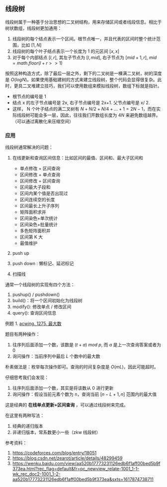 ## 线段树
线段树属于一种基于分治思想的二叉树结构，用来存储区间或者线段信息。相比于树状数组，线段树更加通用：

1. 线段树的每个结点表示一个区间。根节点唯一，并且代表的区间时整个统计范围，比如 $[1, N]$
2. 线段树的每个叶子结点表示一个长度为 1 的元区间 $[x, x]$
3. 对于每个内部结点 $[l, r]$, 其左子节点为 $[l, mid]$, 右子节点为 $[mid+1, r]$, $mid = math.floor(l+r >>1)$

按照这种构造方式，除了最后一层之外，剩下的二叉树是一棵满二叉树，树的深度是 $O(logN)$。如果使用基础建树的方式来建立线段树，整个代码会显得很复杂。此时，更具二叉堆建立技巧，我们可以使用数组来模拟线段树，数组下标就是指针。
- 根节点的编号是 1
- 结点 x 的左子节点编号是 2x, 右子节点编号是 2x+1. 父节点编号是 x/ 2.
- 这样， N 个叶子结点的满二叉树有 $N + N/2 + N/4 + ... + 1 = 2N - 1$，而在实际线段树可能会多一层，因此，往往我们开数组长度为 $4N$ 来避免数组越界。（可以通过离散化来压缩空间）


### 应用
线段树通常解决的问题：
1. 在线更新和查询区间信息：比如区间的最值、区间和、最大子区间和
   - 单点修改 + 区间查询
   - 区间修改 + 单点查询
   - 区间修改 + 区间查询
   - 区间最大子段和
   - 区间内某个值是否出现过
   - 区间连续空的长度
   - 区间最长上升子序列
   - 矩阵面积求并
   - 区间染色+单次统计
   - 区间染色+批量统计
   - 多色矩阵面积并
   - 区间第 K 大
   - 最值维护



2. push up
3. push down : 懒标记、延迟标记
4. 扫描线

通常一个线段树的实现有四个方法：
1. pushup() / pushdown()
2. build()：将一个区间初始化为线段树
3. modify(): 修改单点 / 修改区间
4. query(): 查询区间信息



例题 1. [acwing. 1275. 最大数](https://www.acwing.com/problem/content/1277/)

题目有两种操作：
1. 往序列后面添加一个数，该数是 $(t+a) \  mod \ p$, 而 $a$ 是上一次查询答案或者为 $0$
2. 询问操作：当前序列中最后 $L$ 个数中的最大数

朴素做法是：枚举每次操作即可。查询的时间复杂度是 $O(mL)$，因此可能超时。

仔细思考我们会发现：
1. 往序列后面添加一个数，其实是将该数从 0 进行更新
2. 询问操作：假设当前元素个数为 n，查询当前 $[n-L+1, n]$ 范围内的最大值

这是经典的 **在线单点更新+区间查询** ，可以通过线段树来完成。

在这里有两种写法：
1. 经典的递归版本
2. 非递归版本，常系数更小一些（zkw 线段树）

参考资料：
1. https://codeforces.com/blog/entry/18051
2. https://blog.csdn.net/zearot/article/details/48299459
3. https://wenku.baidu.com/view/aa520b17773231126edb6f1aff00bed5b9f373ea.html?rec_flag=default&fr=pc_newview_relate-1001_1-1-wk_rec_doc2-1001_1-2-aa520b17773231126edb6f1aff00bed5b9f373ea&sxts=1617874738711

